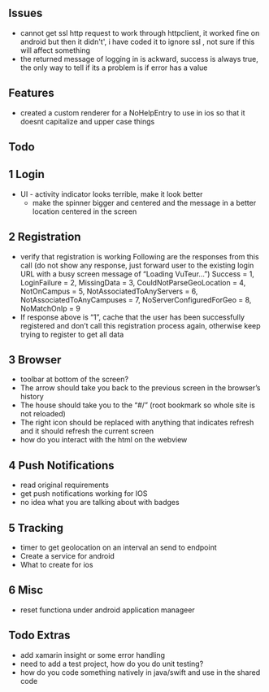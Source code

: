﻿## Issues

* cannot get ssl http request to work through httpclient, it worked fine on android but then it didn't', i have coded it to ignore ssl , not sure if this will affect something
* the returned message of logging in is ackward, success is always true, the only way to tell if its a problem is if error has a value




## Features
* created a custom renderer for a NoHelpEntry to use in ios so that it doesnt capitalize and upper case things




## Todo

## 1 Login

* UI - activity indicator looks terrible, make it look better
  * make the spinner bigger and centered and the message in a better location centered in the screen




## 2 Registration
* verify that registration is working
Following are the responses from this call (do not show any response, just forward user
to the existing login URL with a busy screen message of “Loading VuTeur…”)
Success = 1,
LoginFailure = 2,
MissingData = 3,
CouldNotParseGeoLocation = 4,
NotOnCampus = 5,
NotAssociatedToAnyServers = 6,
NotAssociatedToAnyCampuses = 7,
NoServerConfiguredForGeo = 8,
NoMatchOnIp = 9
* If response above is “1”, cache that the user has been successfully registered and don’t
call this registration process again, otherwise keep trying to register to get all data



## 3 Browser
* toolbar at bottom of the screen?
* The arrow should take you back to the previous screen in the browser’s history
* The house should take you to the “#/” (root bookmark so whole site is not reloaded)
* The right icon should be replaced with anything that indicates refresh and it should refresh the current screen
* how do you interact with the html on the webview

## 4 Push Notifications

* read original requirements
* get push notifications working for IOS
* no idea what you are talking about with badges


## 5 Tracking
*  timer to get geolocation on an interval an send to endpoint
*  Create a service for android
*  What to create for ios

## 6 Misc
* reset functiona under android application manageer




## Todo Extras
* add xamarin insight or some error handling
* need to add a test project, how do you do unit testing?
* how do you code something natively in java/swift and use in the shared code 
